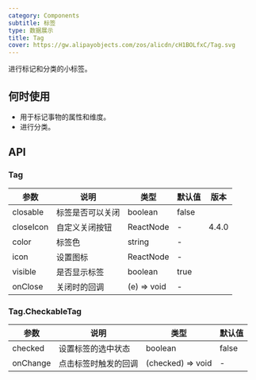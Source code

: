 ```yaml
---
category: Components
subtitle: 标签
type: 数据展示
title: Tag
cover: https://gw.alipayobjects.com/zos/alicdn/cH1BOLfxC/Tag.svg
---
```


进行标记和分类的小标签。

## 何时使用

- 用于标记事物的属性和维度。
- 进行分类。

## API

### Tag

| 参数      | 说明             | 类型        | 默认值 | 版本  |
| --------- | ---------------- | ----------- | ------ | ----- |
| closable  | 标签是否可以关闭 | boolean     | false  |       |
| closeIcon | 自定义关闭按钮   | ReactNode   | -      | 4.4.0 |
| color     | 标签色           | string      | -      |       |
| icon      | 设置图标         | ReactNode   | -      |       |
| visible   | 是否显示标签     | boolean     | true   |       |
| onClose   | 关闭时的回调     | (e) => void | -      |       |

### Tag.CheckableTag

| 参数     | 说明                 | 类型              | 默认值 |
| -------- | -------------------- | ----------------- | ------ |
| checked  | 设置标签的选中状态   | boolean           | false  |
| onChange | 点击标签时触发的回调 | (checked) => void | -      |
